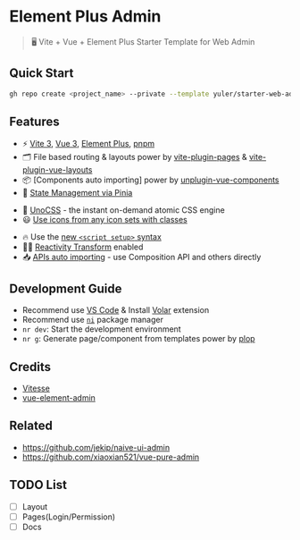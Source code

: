 # Element Plus Admin

> 🖥 Vite + Vue + Element Plus Starter Template for Web Admin

## Quick Start

```bash
gh repo create <project_name> --private --template yuler/starter-web-admin
```

## Features

- ⚡️ [Vite 3](https://github.com/vitejs/vite), [Vue 3](https://github.com/vuejs/core), [Element Plus](https://element-plus.org/), [pnpm](https://pnpm.io/)
- 🗂 File based routing & layouts power by [vite-plugin-pages](https://github.com/hannoeru/vite-plugin-pages) & [vite-plugin-vue-layouts](https://github.com/JohnCampionJr/vite-plugin-vue-layouts)
- 📦 [Components auto importing] power by [unplugin-vue-components](https://github.com/antfu/unplugin-vue-components)
- 🍍 [State Management via Pinia](https://pinia.vuejs.org/)
<!-- - 📲 [PWA](https://github.com/antfu/vite-plugin-pwa) -->
- 🎨 [UnoCSS](https://github.com/antfu/unocss) - the instant on-demand atomic CSS engine
- 😃 [Use icons from any icon sets with classes](https://github.com/antfu/unocss/tree/main/packages/preset-icons)
<!-- - 🔎 [Component Preview](https://github.com/antfu/vite-plugin-vue-component-preview)
- 🗒 [Markdown Support](https://github.com/antfu/vite-plugin-vue-markdown) -->
- 🔥 Use the [new `<script setup>` syntax](https://github.com/vuejs/rfcs/pull/227)
- 🤙🏻 [Reactivity Transform](https://vuejs.org/guide/extras/reactivity-transform.html) enabled
- 📥 [APIs auto importing](https://github.com/antfu/unplugin-auto-import) - use Composition API and others directly

## Development Guide

- Recommend use [VS Code](https://code.visualstudio.com/) & Install [Volar](https://marketplace.visualstudio.com/items?itemName=Vue.volar) extension
- Recommend use [`ni`](https://github.com/antfu/ni) package manager
- `nr dev`: Start the development environment
- `nr g`: Generate page/component from templates power by [plop](https://github.com/plopjs/plop)

## Credits

- [Vitesse](https://github.com/antfu/vitesse)
- [vue-element-admin](https://github.com/PanJiaChen/vue-element-admin/)

## Related

- https://github.com/jekip/naive-ui-admin
- https://github.com/xiaoxian521/vue-pure-admin

## TODO List

- [ ] Layout
- [ ] Pages(Login/Permission)
- [ ] Docs

